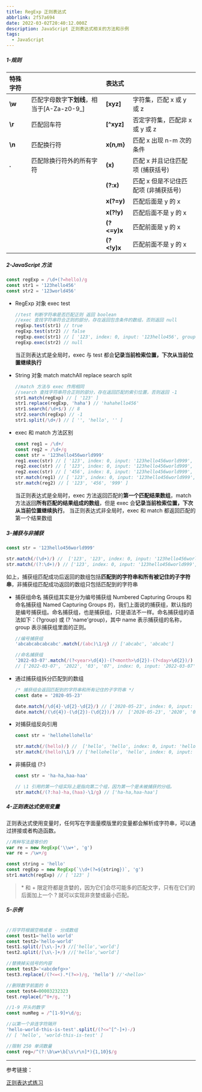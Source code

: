 ```yaml
---
title: RegExp 正则表达式
abbrlink: 2f57a694
date: 2022-03-02T20:40:12.000Z
description: JavaScript 正则表达式相关的方法和示例
tags:
  - JavaScript
---
```


##### 1-规则

| 特殊字符 |                                            | 表达式      |                                      |
| :------- | :----------------------------------------- | :---------- | :----------------------------------- |
| **\w**   | 匹配字母数字**下划线**，相当于[A-Za-z0-9_] | **[xyz]**   | 字符集，匹配 x 或 y 或 z             |
| **\r**   | 匹配回车符                                 | **[^xyz]**  | 否定字符集，匹配非 x 或 y 或 z       |
| **\n**   | 匹配换行符                                 | **x{n,m}**  | 匹配 x 出现 n-m 次的条件             |
| **.**    | 匹配除换行符外的所有字符                   | **(x)**     | 匹配 x 并且记住匹配项 (捕获括号)     |
|          |                                            | **(?:x)**   | 匹配 x 但是不记住匹配项 (非捕获括号) |
|          |                                            | **x(?=y)**  | 匹配后面是 y 的 x                    |
|          |                                            | **x(?!y)**  | 匹配后面不是 y 的 x                  |
|          |                                            | **(?<=y)x** | 匹配前面是 y 的 x                    |
|          |                                            | **(?<!y)x** | 匹配前面不是 y 的 x                  |

##### 2-JavaScript 方法

```js
const regExp = /\d+(?=hello)/g
const str1 = '123hello456'
const str2 = '123world456'
```

- RegExp 对象 exec test

  ```js
  //test 判断字符串是否匹配正则 返回 boolean
  //exec 查找字符串符合正则的部分，存在返回包含条件的数组，否则返回 null
  regExp.test(str1) // true
  regExp.test(str2) // false
  regExp.exec(str1) // [ '123', index: 0, input: '123hello456', groups: undefined ]
  regExp.exec(str2) // null
  ```

  当正则表达式是全局时，exec 与 test 都会**记录当前检索位置，下次从当前位置继续执行**

- String 对象 match matchAll replace search split

  ```js
  //match 方法与 exec 作用相同
  //search 查找字符串符合正则的部分，存在返回匹配的索引位置，否则返回 -1
  str1.match(regExp) // [ '123' ]
  str1.replace(regExp, 'haha') // 'hahahello456'
  str1.search(/\d+$/) // 8
  str2.search(regExp) // -1
  str1.split(/\d+/) // [ '', 'hello', '' ]
  ```

- exec 和 match 方法区别
  ```js
  const reg1 = /\d+/
  const reg2 = /\d+/g
  const str = '123hello456world999'
  reg1.exec(str) // [ '123', index: 0, input: '123hello456world999', groups: undefined ]
  reg2.exec(str) // [ '123', index: 0, input: '123hello456world999', groups: undefined ]
  reg2.exec(str) // [ '456', index: 8, input: '123hello456world999', groups: undefined ]
  str.match(reg1) // [ '123', index: 0, input: '123hello456world999', groups: undefined ]
  str.match(reg2) // [ '123', '456', '999' ]
  ```
  当正则表达式是全局时，exec 方法返回匹配的**第一个匹配结果数组**，match 方法返回**所有匹配的结果组成的数组**，但是 exec 会**记录当前检索位置，下次从当前位置继续执行**。
  当正则表达式非全局时，exec 和 match 都返回匹配的第一个结果数组

##### 3-捕获与非捕获

```js
const str = '123hello456world999'

str.match(/(\d+)/) //  ['123', '123', index: 0, input: '123hello456world999', groups: undefined]
str.match(/(?:\d+)/) // ['123', index: 0, input: '123hello456world999', groups: undefined]
```

如上，捕获组匹配成功后返回的数组包括**匹配到的字符串和所有被记住的子字符串**，非捕获组匹配成功返回的数组只包括匹配到的字符串

- 捕获组命名
  捕获组其实是分为编号捕获组 Numbered Capturing Groups 和命名捕获组 Named Capturing Groups 的，我们上面说的捕获组，默认指的是编号捕获组。命名捕获组，也是捕获组，只是语法不一样。命名捕获组的语法如下：(?<name>group) 或 (? 'name'group)，其中 name 表示捕获组的名称，group 表示捕获组里面的正则。

  ```js
  //编号捕获组
  'abcabcabcabcabc'.match(/(abc)\1/g) // ['abcabc', 'abcabc']

  //命名捕获组
  '2022-03-07'.match(/(?<year>\d{4})-(?<month>\d{2})-(?<day>\d{2})/)
  // ['2022-03-07', '2022', '03', '07', index: 0, input: '2022-03-07', groups: {year: '2022', month: '03', day: '07'}]
  ```

- 通过捕获组拆分匹配到的数组

  ```js
  /* 捕获组会返回匹配到的字符串和所有记住的子字符串 */
  const date = '2020-05-23'

  date.match(/\d{4}-\d{2}-\d{2}/) // ['2020-05-23', index: 0, input: '2020-05-23', groups: undefined]
  date.match(/(\d{4})-(\d{2})-(\d{2})/) //  ['2020-05-23', '2020', '05', '23', index: 0, input: '2020-05-23', groups: undefined]
  ```

- 对捕获组反向引用

  ```js
  const str = 'hellohellohello'

  str.match(/(hello)/) //  ['hello', 'hello', index: 0, input: 'hellohellohello', groups: undefined]
  str.match(/(hello)\1/) // ['hellohello', 'hello', index: 0, input: 'hellohellohello', groups: undefined]
  ```

- 非捕获组 (?:)

  ```js
  const str = 'ha-ha,haa-haa'

  // \1 引用的第一个组实际上是指向第二个组，因为第一个是未被捕获的分组。
  str.match(/(?:ha)-ha,(haa)-\1/g) // ['ha-ha,haa-haa']
  ```

##### 4-正则表达式使用变量

正则表达式使用变量时，任何写在字面量模版里的变量都会解析成字符串，可以通过拼接或者构造函数。

```js
//两种写法是等价的
var re = new RegExp('\\w+', 'g')
var re = /\w+/g
```

```js
const string = 'hello'
const regExp = new RegExp(`\\d+(?=${string})`, 'g')
str1.match(regExp) // [ '123' ]
```

> \* 和 + 限定符都是贪婪的，因为它们会尽可能多的匹配文字，只有在它们的后面加上一个 ? 就可以实现非贪婪或最小匹配。

##### 5-示例

```js

//将字符根据空格或者 - 分成数组
const test1='hello world'
const test2='hello-world'
test1.split(/[\s\-]+/) //['hello','world']
test2.split(/[\s\-]+/) //['hello','world']

//替换掉尖括号的内容
const test3='<abcdefg>>'
test3.replace(/(?<=<).*(?=>)/g, 'hello') //'<hello>'

//删除数字前面的 0
const test4=00003232323
test.replace(/^0+/g, '')

//1-9 开头的数字
const numReg = /^[1-9]+\d/g;

//以第一个非连字符隔开
'hello-world-this-is-test'.split(/(?<=^[^-]+)-/)
// [ 'hello', 'world-this-is-test' ]

//限制 250 单词数量
const reg=/^(?:\b\w+\b[\s\r\n]*){1,10}$/g
```

---

参考链接：

[正则表达式练习](https://regexlearn.com/zh-cn/cheatsheet)
